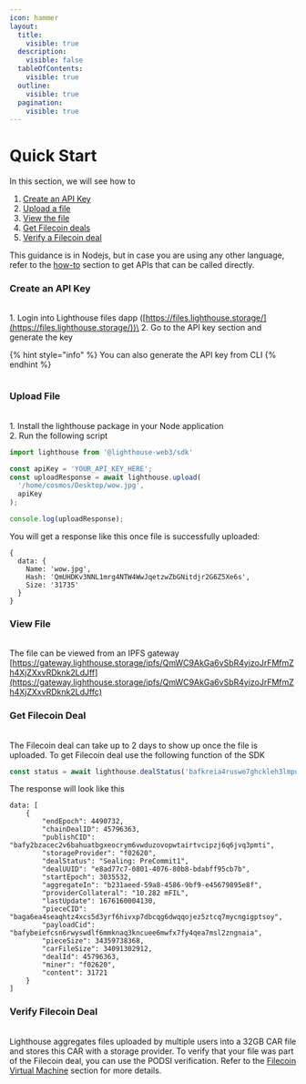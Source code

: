 ```yaml
---
icon: hammer
layout:
  title:
    visible: true
  description:
    visible: false
  tableOfContents:
    visible: true
  outline:
    visible: true
  pagination:
    visible: true
---
```


# Quick Start

In this section, we will see how to

1. [Create an API Key](quick-start.md#create-an-api-key)
2. [Upload a file](quick-start.md#upload-a-file)
3. [View the file](quick-start.md#view-file)
4. [Get Filecoin deals](quick-start.md#get-filecoin-deal)
5. [Verify a Filecoin deal](quick-start.md#verify-filecoin-deal)

This guidance is in Nodejs, but in case you are using any other language, refer to the [how-to](broken-reference) section to get APIs that can be called directly.

### Create an API Key

\
1\. Login into Lighthouse files dapp ([https://files.lighthouse.storage/](https://files.lighthouse.storage/))\
2\. Go to the API key section and generate the key

{% hint style="info" %}
You can also generate the API key from CLI
{% endhint %}

<figure><img src=".gitbook/assets/api key.png" alt=""><figcaption></figcaption></figure>

### Upload File

\
1\. Install the lighthouse package in your Node application\
2\. Run the following script

```javascript
import lighthouse from '@lighthouse-web3/sdk'

const apiKey = 'YOUR_API_KEY_HERE';
const uploadResponse = await lighthouse.upload(
  '/home/cosmos/Desktop/wow.jpg', 
  apiKey
);

console.log(uploadResponse);
```

You will get a response like this once file is successfully uploaded:

```
{
  data: {
    Name: 'wow.jpg',
    Hash: 'QmUHDKv3NNL1mrg4NTW4WwJqetzwZbGNitdjr2G6Z5Xe6s',
    Size: '31735'
  }
}
```

### View File

\
The file can be viewed from an IPFS gateway\
[https://gateway.lighthouse.storage/ipfs/QmWC9AkGa6vSbR4yizoJrFMfmZh4XjZXxvRDknk2LdJff](https://gateway.lighthouse.storage/ipfs/QmWC9AkGa6vSbR4yizoJrFMfmZh4XjZXxvRDknk2LdJffc)

### Get Filecoin Deal

\
The Filecoin deal can take up to 2 days to show up once the file is uploaded. To get Filecoin deal use the following function of the SDK

```javascript
const status = await lighthouse.dealStatus('bafkreia4ruswe7ghckleh3lmpujo5asrnd7hrtu5r23zjk2robpcoend34')
```

The response will look like this

```
data: [
    {
        "endEpoch": 4490732,
        "chainDealID": 45796363,
        "publishCID": "bafy2bzacec2v6bahuatbgxeocrym6vwduzovopwtairtvcipzj6q6jvq3pmti",
        "storageProvider": "f02620",
        "dealStatus": "Sealing: PreCommit1",
        "dealUUID": "e8ad77c7-0801-4076-80b8-bdabff95cb7b",
        "startEpoch": 3035532,
        "aggregateIn": "b231aeed-59a8-4586-9bf9-e45679895e8f",
        "providerCollateral": "10.282 mFIL",
        "lastUpdate": 1676160004130,
        "pieceCID": "baga6ea4seaqhtz4xcs5d3yrf6hivxp7dbcqg6dwqqojez5ztcq7mycngigptsoy",
        "payloadCid": "bafybeiefcsn6rwyswdlf6mmknaq3kncuee6mwfx7fy4qea7msl2zngnaia",
        "pieceSize": 34359738368,
        "carFileSize": 34091302912,
        "dealId": 45796363,
        "miner": "f02620",
        "content": 31721
    }
]
```

### Verify Filecoin Deal

\
Lighthouse aggregates files uploaded by multiple users into a 32GB CAR file and stores this CAR with a storage provider. To verify that your file was part of the Filecoin deal, you can use the PODSI verification. Refer to the [Filecoin Virtual Machine](filecoin-first/podsi.md) section for more details.
